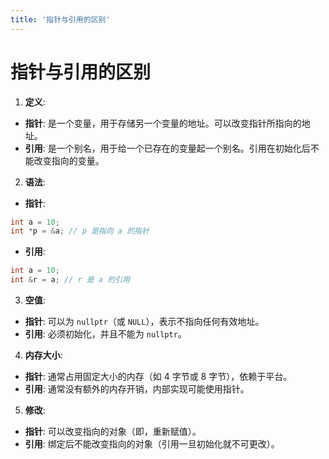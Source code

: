 ```yaml
---
title: '指针与引用的区别'
---
```


# 指针与引用的区别

1. **定义**:
- **指针**: 是一个变量，用于存储另一个变量的地址。可以改变指针所指向的地址。
- **引用**: 是一个别名，用于给一个已存在的变量起一个别名。引用在初始化后不能改变指向的变量。

2. **语法**:
- **指针**:
```cpp
int a = 10;
int *p = &a; // p 是指向 a 的指针
```
- **引用**:
```cpp
int a = 10;
int &r = a; // r 是 a 的引用
```

3. **空值**:
- **指针**: 可以为 `nullptr`（或 `NULL`），表示不指向任何有效地址。
- **引用**: 必须初始化，并且不能为 `nullptr`。

4. **内存大小**:
- **指针**: 通常占用固定大小的内存（如 4 字节或 8 字节），依赖于平台。
- **引用**: 通常没有额外的内存开销，内部实现可能使用指针。

5. **修改**:
- **指针**: 可以改变指向的对象（即，重新赋值）。
- **引用**: 绑定后不能改变指向的对象（引用一旦初始化就不可更改）。
